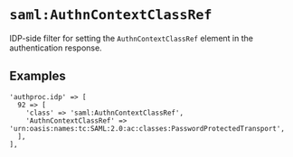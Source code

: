 `saml:AuthnContextClassRef`
===========================

IDP-side filter for setting the `AuthnContextClassRef` element in the authentication response.

Examples
--------

    'authproc.idp' => [
      92 => [
        'class' => 'saml:AuthnContextClassRef',
        'AuthnContextClassRef' => 'urn:oasis:names:tc:SAML:2.0:ac:classes:PasswordProtectedTransport',
      ],
    ],
